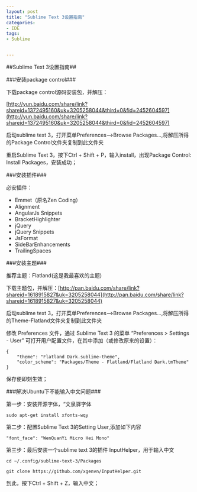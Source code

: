 ```yaml
---
layout: post
title: "Sublime Text 3设置指南"
categories:
- IDE
tags:
- Sublime


---
```


##Sublime Text 3设置指南##

###安装package control###

下载package control源码安装包，并解压：  

[http://yun.baidu.com/share/link?shareid=1372495160&uk=3205258044&third=0&fid=2452604597](http://yun.baidu.com/share/link?shareid=1372495160&uk=3205258044&third=0&fid=2452604597)  

启动sublime text 3，打开菜单Preferences—>Browse Packages...,将解压所得的Package Control文件夹复制到此文件夹

重启Sublime Text 3，按下Ctrl + Shift + P，输入install，出现Package Control: Install Packages，安装成功；

###安装插件###

必安插件：

+ Emmet（原名Zen Coding）
+ Alignment
+ AngularJs Snippets
+ BracketHighlighter
+ jQuery
+ jQuery Snippets
+ JsFormat 
+ SideBarEnhancements
+ TrailingSpaces

###安装主题###

推荐主题：Flatland(这是我最喜欢的主题)  

下载主题包，并解压：[http://pan.baidu.com/share/link?shareid=1618915827&uk=3205258044](http://pan.baidu.com/share/link?shareid=1618915827&uk=3205258044)

启动sublime text 3，打开菜单Preferences—>Browse Packages...,将解压所得的Theme-Flatland文件夹复制到此文件夹

修改 Preferences 文件，通过 Sublime Text 3 的菜单 “Preferences > Settings - User” 可打开用户配置文件，在其中添加（或修改原来的设置）：

    {
	    "theme": "Flatland Dark.sublime-theme",
	    "color_scheme": "Packages/Theme - Flatland/Flatland Dark.tmTheme"
	}

保存便即刻生效；

###解决Ubuntu下不能输入中文问题###

第一步：安装开源字体，“文泉驿字体

    sudo apt-get install xfonts-wqy

第二步：配置Sublime Text 3的Setting User,添加如下内容

    "font_face": "WenQuanYi Micro Hei Mono"

第三步：最后安装一个sublime text 3的插件 InputHelper，用于输入中文

    cd ~/.config/sublime-text-3/Packages

	git clone https://github.com/xgenvn/InputHelper.git

到此，按下Ctrl + Shift + Z，输入中文；

